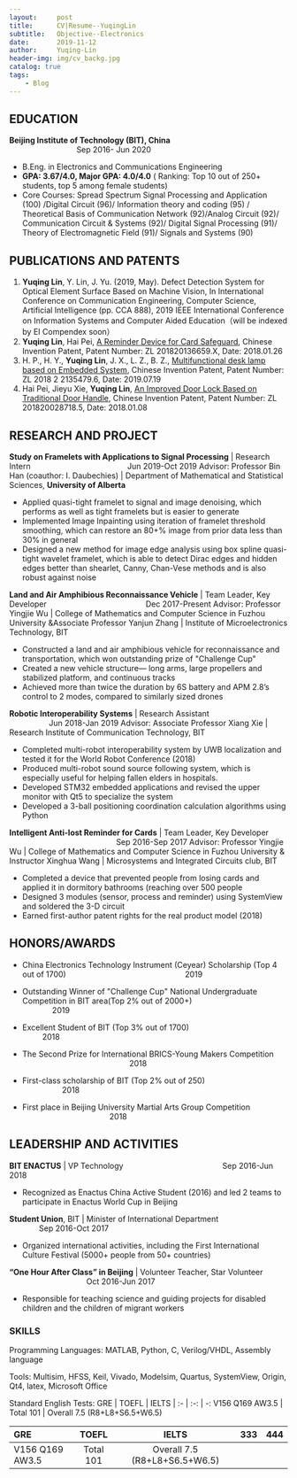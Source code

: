 ```yaml
---
layout:     post
title:      CV|Resume--YuqingLin
subtitle:   Objective--Electronics
date:       2019-11-12
author:     Yuqing-Lin
header-img: img/cv_backg.jpg
catalog: true
tags:
    - Blog
---
```



## EDUCATION
	
**Beijing Institute of Technology (BIT), China** &emsp; &emsp; &emsp; &emsp; &emsp; &emsp;&emsp; &emsp; &emsp; &emsp; &emsp; &emsp;&emsp; &emsp; &emsp; &emsp; &emsp; &emsp; Sep 2016- Jun 2020
- B.Eng. in Electronics and Communications Engineering
- **GPA: 3.67/4.0, Major GPA: 4.0/4.0** ( Ranking: Top 10 out of 250+ students, top 5 among female students)
- Core Courses: Spread Spectrum Signal Processing and Application (100) /Digital Circuit (96)/ Information theory and coding (95) / Theoretical Basis of Communication Network (92)/Analog Circuit (92)/ Communication Circuit & Systems (92)/ Digital Signal Processing (91)/ Theory of Electromagnetic Field (91)/ Signals and Systems (90)

## PUBLICATIONS AND PATENTS

1.	**Yuqing Lin**, Y. Lin, J. Yu. (2019, May). Defect Detection System for Optical Element Surface Based on Machine Vision, In International Conference on Communication Engineering, Computer Science, Artificial Intelligence (pp. CCA 888), 2019 IEEE International Conference on Information Systems and Computer Aided Education（will be indexed by EI Compendex soon）
2.	**Yuqing Lin**, Hai Pei,  [A Reminder Device for Card Safeguard](http://epub.sipo.gov.cn/tdcdesc.action?strWhere=CN207799879U), Chinese Invention Patent, Patent Number: ZL 201820136659.X, Date: 2018.01.26
3.	H. P., H. Y., **Yuqing Lin**, J. X., L. Z., B. Z., [Multifunctional desk lamp based on Embedded System](http://epub.sipo.gov.cn/tdcdesc.action?strWhere=CN209130571U), Chinese Invention Patent, Patent Number: ZL 2018 2 2135479.6, Date: 2019.07.19
4.	Hai Pei, Jieyu Xie, **Yuqing Lin**, [An Improved Door Lock Based on Traditional Door Handle](http://epub.sipo.gov.cn/tdcdesc.action?strWhere=CN207794802U), Chinese Invention Patent, Patent Number: ZL 201820028718.5, Date: 2018.01.08

## RESEARCH AND PROJECT	

**Study on Framelets with Applications to Signal Processing** | Research Intern &emsp;  &emsp; &emsp; &emsp;&emsp; &emsp; &emsp; &emsp; &emsp; &emsp;Jun 2019-Oct 2019
Advisor: Professor Bin Han (coauthor: I. Daubechies) | Department of Mathematical and Statistical Sciences, **University of Alberta**
- Applied quasi-tight framelet to signal and image denoising, which performs as well as tight framelets but is easier to generate
- Implemented Image Inpainting using iteration of framelet threshold smoothing, which can restore an 80+% image from prior data less than 30% in general
- Designed a new method for image edge analysis using box spline quasi-tight wavelet framelet, which is able to detect Dirac edges and hidden edges better than shearlet, Canny, Chan-Vese methods and is also robust against noise

**Land and Air Amphibious Reconnaissance Vehicle** | Team Leader, Key Developer  &emsp; &emsp; &emsp; &emsp;&emsp; &emsp; &emsp; &emsp; &emsp; &emsp; Dec 2017-Present
Advisor: Professor Yingjie Wu | College of Mathematics and Computer Science in Fuzhou University &Associate Professor Yanjun Zhang | Institute of Microelectronics Technology, BIT 
- Constructed a land and air amphibious vehicle for reconnaissance and transportation, which won outstanding prize of "Challenge Cup"
- Created a new vehicle structure— long arms, large propellers and stabilized platform, and continuous tracks
- Achieved more than twice the duration by 6S battery and APM 2.8’s control to 2 modes, compared to similarly sized drones

**Robotic Interoperability Systems** | Research Assistant                       &emsp; &emsp; &emsp; &emsp; &emsp; &emsp;&emsp; &emsp; &emsp; &emsp; &emsp; &emsp;   Jun 2018-Jan 2019
Advisor: Associate Professor Xiang Xie | Research Institute of Communication Technology, BIT
- Completed multi-robot interoperability system by UWB localization and tested it for the World Robot Conference (2018) 
- Produced multi-robot sound source following system, which is especially useful for helping fallen elders in hospitals.
- Developed STM32 embedded applications and revised the upper monitor with Qt5 to specialize the system
- Developed a 3-ball positioning coordination calculation algorithms using Python

**Intelligent Anti-lost Reminder for Cards** | Team Leader, Key Developer          &emsp; &emsp; &emsp; &emsp; &emsp; &emsp;&emsp; &emsp; &emsp; &emsp; &emsp; &emsp;           Sep 2016-Sep 2017
Advisor: Professor Yingjie Wu | College of Mathematics and Computer Science in Fuzhou University & Instructor Xinghua Wang | Microsystems and Integrated Circuits club, BIT
- Completed a device that prevented people from losing cards and applied it in dormitory bathrooms (reaching over 500 people
- Designed 3 modules (sensor, process and reminder) using SystemView and soldered the 3-D circuit 
- Earned first-author patent rights for the real product model (2018)

## HONORS/AWARDS

- China Electronics Technology Instrument (Ceyear) Scholarship (Top 4 out of 1700)   &emsp; &emsp; &emsp; &emsp; &emsp; &emsp;&emsp; &emsp; &emsp; &emsp; &emsp; &emsp;  2019

- Outstanding Winner of "Challenge Cup" National Undergraduate Competition in BIT area(Top 2% out of 2000+)  &emsp; &emsp; &emsp; &emsp; &emsp; &emsp;&emsp; &emsp; &emsp; &emsp; &emsp; &emsp; 2019

- Excellent Student of BIT (Top 3% out of 1700)                         &emsp; &emsp; &emsp; &emsp; &emsp; &emsp;&emsp; &emsp; &emsp; &emsp; &emsp; &emsp;                            2018

- The Second Prize for International BRICS-Young Makers Competition		&emsp; &emsp; &emsp; &emsp; &emsp; &emsp;&emsp; &emsp; &emsp; &emsp; &emsp; &emsp;                        2018

- First-class scholarship of BIT (Top 2% out of 250)                                &emsp; &emsp; &emsp; &emsp; &emsp; &emsp;&emsp; &emsp; &emsp; &emsp; &emsp; &emsp;                        2018

- First place in Beijing University Martial Arts Group Competition                       &emsp; &emsp; &emsp; &emsp; &emsp; &emsp;&emsp; &emsp; &emsp; &emsp; &emsp; &emsp;           2018

## LEADERSHIP AND ACTIVITIES

**BIT ENACTUS** | VP Technology                   &emsp; &emsp; &emsp; &emsp;&emsp; &emsp; &emsp; &emsp; &emsp; &emsp;                                             Sep 2016-Jun 2018
- Recognized as Enactus China Active Student (2016) and led 2 teams to participate in Enactus World Cup in Beijing

**Student Union**, BIT | Minister of International Department              &emsp; &emsp; &emsp; &emsp;&emsp; &emsp; &emsp; &emsp; &emsp; &emsp;                     Sep 2016-Oct 2017
- Organized international activities, including the First International Culture Festival (5000+ people from 50+ countries) 

**“One Hour After Class” in Beijing** | Volunteer Teacher, Star Volunteer             &emsp; &emsp; &emsp; &emsp;&emsp; &emsp; &emsp; &emsp; &emsp; &emsp;               Oct 2016-Jun 2017
- Responsible for teaching science and guiding projects for disabled children and the children of migrant workers

### SKILLS

Programming Languages: MATLAB, Python, C, Verilog/VHDL, Assembly language

Tools: Multisim, HFSS, Keil, Vivado, Modelsim, Quartus, SystemView, Origin, Qt4, latex, Microsoft Office

Standard English Tests:
GRE | TOEFL | IELTS |
:- | :-: | -:
V156 Q169 AW3.5 | Total 101 |  Overall 7.5 (R8+L8+S6.5+W6.5)

GRE | TOEFL | IELTS | 333 | 444
:- | :-: | :-: | :-: | -:
V156 Q169 AW3.5 | Total 101 |  Overall 7.5 (R8+L8+S6.5+W6.5)
